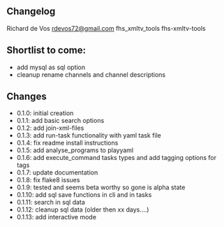 ## Changelog

Richard de Vos <rdevos72@gmail.com>
fhs_xmltv_tools
fhs-xmltv-tools

Shortlist to come:
------------------
- add mysql as sql option
- cleanup rename channels and channel descriptions

Changes
-------
- 0.1.0: initial creation
- 0.1.1: add basic search options
- 0.1.2: add join-xml-files
- 0.1.3: add run-task functionality with yaml task file
- 0.1.4: fix readme install instructions
- 0.1.5: add analyse_programs to playyaml
- 0.1.6: add execute_command tasks types and add tagging options for tags
- 0.1.7: update documentation
- 0.1.8: fix flake8 issues
- 0.1.9: tested and seems beta worthy so gone is alpha state
- 0.1.10: add sql save functions in cli and in tasks
- 0.1.11: search in sql data
- 0.1.12: cleanup sql data (older then xx days....)
- 0.1.13: add interactive mode
